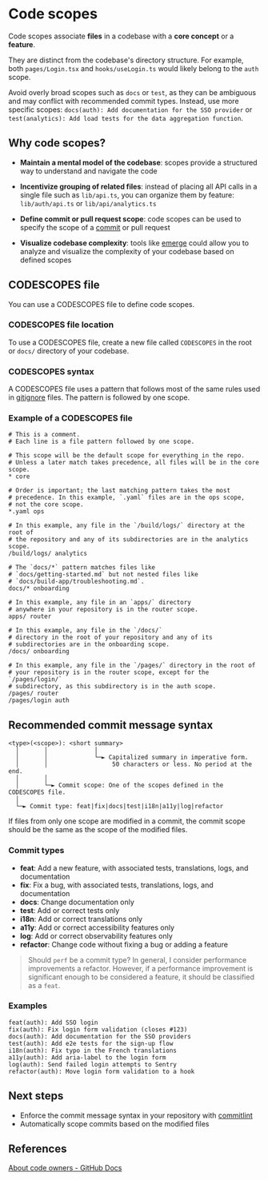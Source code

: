 # Code scopes

Code scopes associate **files** in a codebase with a **core concept** or a
**feature**.

They are distinct from the codebase's directory structure. For example, both
`pages/Login.tsx` and `hooks/useLogin.ts` would likely belong to the `auth`
scope.

Avoid overly broad scopes such as `docs` or `test`, as they can be ambiguous and
may conflict with recommended commit types. Instead, use more specific scopes:
`docs(auth): Add documentation for the SSO provider` or
`test(analytics): Add load tests for the data aggregation function`.

## Why code scopes?

- **Maintain a mental model of the codebase**: scopes provide a structured way
  to understand and navigate the code

- **Incentivize grouping of related files**: instead of placing all API calls in
  a single file such as `lib/api.ts`, you can organize them by feature:
  `lib/auth/api.ts` or `lib/api/analytics.ts`

- **Define commit or pull request scope**: code scopes can be used to specify
  the scope of a [commit](#Recommended-commit-message-syntax) or pull request

- **Visualize codebase complexity**: tools like
  [emerge](https://github.com/glato/emerge) could allow you to analyze and
  visualize the complexity of your codebase based on defined scopes

## CODESCOPES file

You can use a CODESCOPES file to define code scopes.

### CODESCOPES file location

To use a CODESCOPES file, create a new file called `CODESCOPES` in the root or
`docs/` directory of your codebase.

### CODESCOPES syntax

A CODESCOPES file uses a pattern that follows most of the same rules used in
[gitignore](https://git-scm.com/docs/gitignore#_pattern_format) files. The
pattern is followed by one scope.

### Example of a CODESCOPES file

```gitignore
# This is a comment.
# Each line is a file pattern followed by one scope.

# This scope will be the default scope for everything in the repo.
# Unless a later match takes precedence, all files will be in the core scope.
* core

# Order is important; the last matching pattern takes the most
# precedence. In this example, `.yaml` files are in the ops scope,
# not the core scope.
*.yaml ops

# In this example, any file in the `/build/logs/` directory at the root of
# the repository and any of its subdirectories are in the analytics scope.
/build/logs/ analytics

# The `docs/*` pattern matches files like
# `docs/getting-started.md` but not nested files like
# `docs/build-app/troubleshooting.md`.
docs/* onboarding

# In this example, any file in an `apps/` directory
# anywhere in your repository is in the router scope.
apps/ router

# In this example, any file in the `/docs/`
# directory in the root of your repository and any of its
# subdirectories are in the onboarding scope.
/docs/ onboarding

# In this example, any file in the `/pages/` directory in the root of
# your repository is in the router scope, except for the `/pages/login/`
# subdirectory, as this subdirectory is in the auth scope.
/pages/ router
/pages/login auth
```

## Recommended commit message syntax

```
<type>(<scope>): <short summary>
  │       │             │
  │       │             └─► Capitalized summary in imperative form.
  │       │                  50 characters or less. No period at the end.
  │       │
  │       └─► Commit scope: One of the scopes defined in the CODESCOPES file.
  │
  └─► Commit type: feat|fix|docs|test|i18n|a11y|log|refactor

```

If files from only one scope are modified in a commit, the commit scope should
be the same as the scope of the modified files.

### Commit types

- **feat**: Add a new feature, with associated tests, translations, logs, and
  documentation
- **fix**: Fix a bug, with associated tests, translations, logs, and
  documentation
- **docs**: Change documentation only
- **test**: Add or correct tests only
- **i18n**: Add or correct translations only
- **a11y**: Add or correct accessibility features only
- **log**: Add or correct observability features only
- **refactor**: Change code without fixing a bug or adding a feature

> Should `perf` be a commit type? In general, I consider performance
> improvements a refactor. However, if a performance improvement is significant
> enough to be considered a feature, it should be classified as a `feat`.

### Examples

```
feat(auth): Add SSO login
fix(auth): Fix login form validation (closes #123)
docs(auth): Add documentation for the SSO providers
test(auth): Add e2e tests for the sign-up flow
i18n(auth): Fix typo in the French translations
a11y(auth): Add aria-label to the login form
log(auth): Send failed login attempts to Sentry
refactor(auth): Move login form validation to a hook
```

## Next steps

- Enforce the commit message syntax in your repository with
  [commitlint](https://commitlint.js.org/)
- Automatically scope commits based on the modified files

## References

[About code owners - GitHub Docs](https://docs.github.com/en/repositories/managing-your-repositorys-settings-and-features/customizing-your-repository/about-code-owners)
